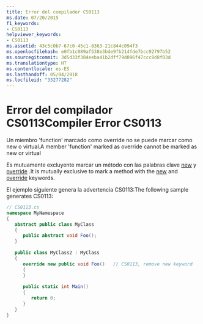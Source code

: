 ```yaml
---
title: Error del compilador CS0113
ms.date: 07/20/2015
f1_keywords:
- CS0113
helpviewer_keywords:
- CS0113
ms.assetid: 43c5c0b7-67c0-45c1-8363-21c844c094f3
ms.openlocfilehash: e0fb1c089af538e3bde9fb214fde7bcc92797b52
ms.sourcegitcommit: 3d5d33f384eeba41b2dff79d096f47ccc8d8f03d
ms.translationtype: HT
ms.contentlocale: es-ES
ms.lasthandoff: 05/04/2018
ms.locfileid: "33277282"
---
```

# <a name="compiler-error-cs0113"></a><span data-ttu-id="f8497-102">Error del compilador CS0113</span><span class="sxs-lookup"><span data-stu-id="f8497-102">Compiler Error CS0113</span></span>
<span data-ttu-id="f8497-103">Un miembro 'function' marcado como override no se puede marcar como new o virtual.</span><span class="sxs-lookup"><span data-stu-id="f8497-103">A member 'function' marked as override cannot be marked as new or virtual</span></span>  
  
 <span data-ttu-id="f8497-104">Es mutuamente excluyente marcar un método con las palabras clave [new](../../csharp/language-reference/keywords/new.md) y [override](../../csharp/language-reference/keywords/override.md) .</span><span class="sxs-lookup"><span data-stu-id="f8497-104">It is mutually exclusive to mark a method with the [new](../../csharp/language-reference/keywords/new.md) and [override](../../csharp/language-reference/keywords/override.md) keywords.</span></span>  
  
 <span data-ttu-id="f8497-105">El ejemplo siguiente genera la advertencia CS0113:</span><span class="sxs-lookup"><span data-stu-id="f8497-105">The following sample generates CS0113:</span></span>  
  
```csharp  
// CS0113.cs  
namespace MyNamespace  
{  
   abstract public class MyClass  
   {  
      public abstract void Foo();  
   }  
  
   public class MyClass2 : MyClass  
   {  
      override new public void Foo()   // CS0113, remove new keyword  
      {  
      }  
  
      public static int Main()  
      {  
         return 0;  
      }  
   }  
}  
```
